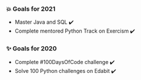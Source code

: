 ### 💥 Goals for 2021
* Master Java and SQL ✔️
* Complete mentored Python Track on Exercism ✔️

### ✨ Goals for 2020
* Complete #100DaysOfCode challenge ✔️
* Solve 100 Python challenges on Edabit ✔️
